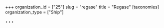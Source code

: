 +++
organization_id = ["25"]
slug = "regase"
title = "Regase"
[taxonomies]
organization_type = ["Ship"]

+++


